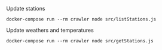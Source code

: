 Update stations

```
docker-compose run --rm crawler node src/listStations.js
```

Update weathers and temperatures

```
docker-compose run --rm crawler node src/getStations.js
```
